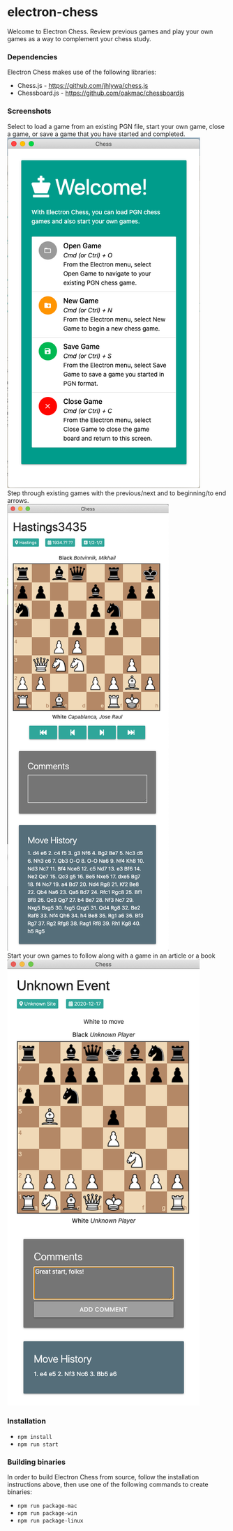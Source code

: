 # electron-chess

Welcome to Electron Chess. Review previous games and play your own games as a way to complement your chess study.

### Dependencies

Electron Chess makes use of the following libraries:

- Chess.js - <https://github.com/jhlywa/chess.js>
- Chessboard.js - <https://github.com/oakmac/chessboardjs>

### Screenshots

<figcaption>Select to load a game from an existing PGN file, start your own game, close a game, or save a game that you have started and completed.</figcaption>
<img alt="Landing screen" src="screenshots/landing.png" />

<figcaption>Step through existing games with the previous/next and to beginning/to end arrows.</figcaption>
<img alt="Load existing games" src="screenshots/load-game.png" />

<figcaption>Start your own games to follow along with a game in an article or a book</figcaption>
<img alt="Play your own games" src="screenshots/new-game.png" />

### Installation

- `npm install`
- `npm run start`

### Building binaries

In order to build Electron Chess from source, follow the installation instructions above, then use one of the following commands to create binaries:

- `npm run package-mac`
- `npm run package-win`
- `npm run package-linux`
